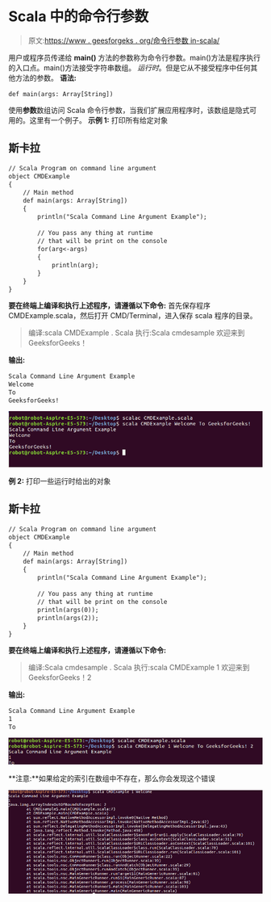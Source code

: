 # Scala 中的命令行参数

> 原文:[https://www . geesforgeks . org/命令行参数 in-scala/](https://www.geeksforgeeks.org/command-line-argument-in-scala/)

用户或程序员传递给 **main()** 方法的参数称为命令行参数。main()方法是程序执行的入口点。main()方法接受字符串数组。
*运行时*。但是它从不接受程序中任何其他方法的参数。
**语法:**

```
def main(args: Array[String])
```

使用**参数**数组访问 Scala 命令行参数，当我们扩展应用程序时，该数组是隐式可用的。这里有一个例子。
**示例 1:** 打印所有给定对象

## 斯卡拉

```
// Scala Program on command line argument
object CMDExample
{
    // Main method
    def main(args: Array[String])
    {
        println("Scala Command Line Argument Example");

        // You pass any thing at runtime
        // that will be print on the console
        for(arg<-args)
        {
            println(arg);
        }
    }
}
```

**要在终端上编译和执行上述程序，请遵循以下命令:**
首先保存程序 CMDExample.scala，然后打开 CMD/Terminal，进入保存 scala 程序的目录。

> 编译:scala CMDExample . Scala
> 执行:Scala cmdesample 欢迎来到 GeeksforGeeks！

**输出:**

```
Scala Command Line Argument Example
Welcome
To
GeeksforGeeks!
```

![](img/f8014975232a49d87e65a6efb6db973a.png)

**例 2:** 打印一些运行时给出的对象

## 斯卡拉

```
// Scala Program on command line argument
object CMDExample
{
    // Main method
    def main(args: Array[String])
    {
        println("Scala Command Line Argument Example");

        // You pass any thing at runtime
        // that will be print on the console
        println(args(0));
        println(args(2));
    }
}
```

**要在终端上编译和执行上述程序，请遵循以下命令:**

> 编译:Scala cmdesample . Scala
> 执行:scala CMDExample 1 欢迎来到 GeeksforGeeks！2

**输出:**

```
Scala Command Line Argument Example
1
To
```

![](img/b21d5076e9fe2632bc5977d731f6391e.png)

**注意:**如果给定的索引在数组中不存在，那么你会发现这个错误

![](img/ce96691af0d2debf8d3d366515acdde7.png)